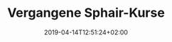 ---
title: "Vergangene Sphair-Kurse"
date: 2019-04-14T12:51:24+02:00
draft: false
url: /vergangene-kurse
image: /img/news/test.jpg
description: >
  In den Theorieräumen der MFGT erwerben Sie das nötige Wissen in Fächern wie z.B Navigation, Flugzeugkenntnisse und Meteorologie. Der modulare Kursaufbau ermöglich jederzeit den Einstieg bei Beginn eines neuen Kurses.
---